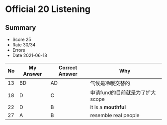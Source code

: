 # Official 20 Listening
## Summary
- Score 25
- Rate 30/34
- Errors
- Date 2021-06-18

| No | My Answer | Correct Answer | Why |
|----|-----------|----------------|-----|
|13 | BD|AD |气候是冷暖交替的|
| 18| D| C| 申请fund的目前就是为了扩大scope| 
|22 |D |B | it is a **mouthful**|
| 27| A|B |resemble real people| 


